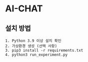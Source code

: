 # AI-CHAT

## 설치 방법
	1. Python 3.9 이상 설치 확인
	2. 가상환경 생성 (선택 사항)
	3. pip3 install -r requirements.txt
	4. python3 run_experiment.py
